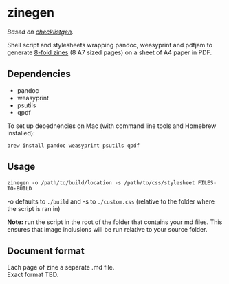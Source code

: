 # zinegen

*Based on [checklistgen](https://github.com/fonorobert/checklistgen).*

Shell script and stylesheets wrapping pandoc, weasyprint and pdfjam to generate [8-fold zines](https://en.wikibooks.org/wiki/Zine_Making/Putting_pages_together#An_8-sided_zine_from_1_sheet_with_1_cut) (8 A7 sized pages) on a sheet of A4 paper in PDF.

## Dependencies

- pandoc
- weasyprint
- psutils
- qpdf

To set up depednencies on Mac (with command line tools and Homebrew installed):

```
brew install pandoc weasyprint psutils qpdf
```

## Usage

```
zinegen -o /path/to/build/location -s /path/to/css/stylesheet FILES-TO-BUILD
```

-o defaults to `./build` and -s to `./custom.css` (relative to the folder where the script is ran in)

**Note:** run the script in the root of the folder that contains your md files. This ensures that image inclusions will be run relative to your source folder.

## Document format

Each page of zine a separate .md file.  
Exact format TBD.
